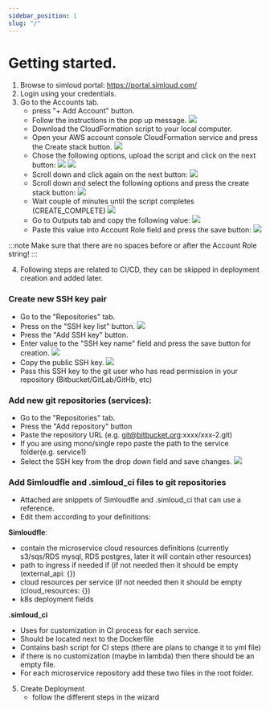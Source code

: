 ```yaml
---
sidebar_position: 1
slug: "/"
---
```


# Getting started.

1. Browse to simloud portal: https://portal.simloud.com/
2. Login using your credentials.
3. Go to the Accounts tab.
   - press "+ Add Account" button.
   - Follow the instructions in the pop up message.
     ![](/img/onboarding/intro/image1.png)
   - Download the CloudFormation script to your local computer.
   - Open your AWS account console CloudFormation service and press the Create stack button.
     ![](/img/onboarding/intro/image2.png)
   - Chose the following options, upload the script and click on the next button:
     ![](/img/onboarding/intro/image3.png)
     ![](/img/onboarding/intro/image4.png)
   - Scroll down and click again on the next button:
     ![](/img/onboarding/intro/image5.png)
   - Scroll down and select the following options and press the create stack button:
     ![](/img/onboarding/intro/image6.png)
   - Wait couple of minutes until the script completes (CREATE_COMPLETE)
     ![](/img/onboarding/intro/image7.png)
   - Go to Outputs tab and copy the following value:
     ![](/img/onboarding/intro/image8.png)
   - Paste this value into Account Role field and press the save button:
     ![](/img/onboarding/intro/image9.png)

:::note
Make sure that there are no spaces before or after the Account Role string!
:::

4. Following steps are related to CI/CD, they can be skipped in deployment creation and added later.

### Create new SSH key pair

- Go to the "Repositories" tab.
- Press on the "SSH key list" button.
  ![](/img/onboarding/intro/image10.png)
- Press the "Add SSH key" button.
- Enter value to the "SSH key name" field and press the save button for creation.
  ![](/img/onboarding/intro/image11.png)
- Copy the public SSH key.
  ![](/img/onboarding/intro/image12.png)
- Pass this SSH key to the git user who has read permission in your repository (Bitbucket/GitLab/GitHb, etc)

### Add new git repositories (services):

- Go to the "Repositories" tab.
- Press the "Add repository" button
- Paste the repository URL (e.g. git@bitbucket.org:xxxx/xxx-2.git)
- If you are using mono/single repo paste the path to the service folder(e.g. service1)
- Select the SSH key from the drop down field and save changes.
  ![](/img/onboarding/intro/image13.png)

### Add Simloudfle and .simloud_ci files to git repositories

- Attached are snippets of Simloudfle and .simloud_ci that can use a reference.
- Edit them according to your definitions:

**Simloudfle**:

- contain the microservice cloud resources definitions (currently s3/sqs/RDS mysql, RDS postgres, later it will contain other resources)
- path to ingress if needed if (if not needed then it should be empty (external_api: {})
- cloud resources per service (if not needed then it should be empty (cloud_resources: {})
- k8s deployment fields

**.simloud_ci**

- Uses for customization in CI process for each service.
- Should be located next to the Dockerfile
- Contains bash script for CI steps (there are plans to change it to yml file)
- if there is no customization (maybe in lambda) then there should be an empty file.
- For each microservice repository add these two files in the root folder.

5. Create Deployment
   - follow the different steps in the wizard
